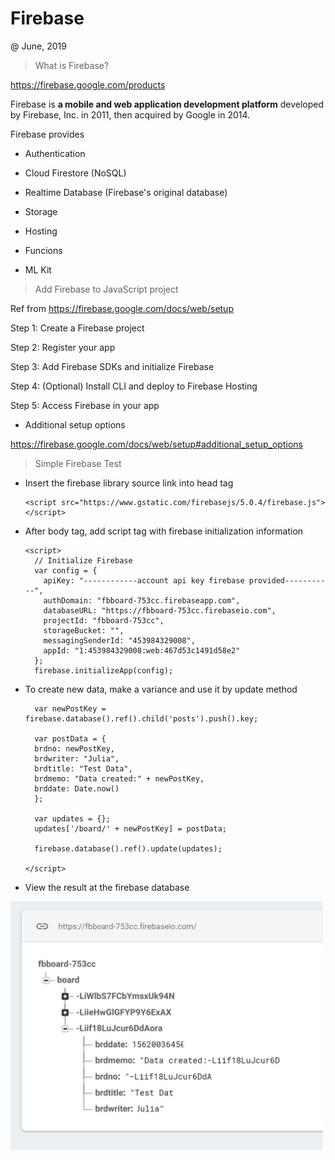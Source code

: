 # Firebase

@ June, 2019

> What is Firebase?

https://firebase.google.com/products


Firebase is <b> a mobile and web application development platform</b> developed by Firebase, Inc. in 2011, then acquired by Google in 2014. 
 
Firebase provides

- Authentication

- Cloud Firestore (NoSQL)

- Realtime Database (Firebase's original database)

- Storage

- Hosting

- Funcions

- ML Kit 



> Add Firebase to JavaScript project

Ref from https://firebase.google.com/docs/web/setup


Step 1: Create a Firebase project

Step 2: Register your app

Step 3: Add Firebase SDKs and initialize Firebase

Step 4: (Optional) Install CLI and deploy to Firebase Hosting

Step 5: Access Firebase in your app

- Additional setup options

https://firebase.google.com/docs/web/setup#additional_setup_options


> Simple Firebase Test


- Insert the firebase library source link into head tag

      <script src="https://www.gstatic.com/firebasejs/5.0.4/firebase.js"></script>

- After body tag, add script tag with firebase initialization information
 
      <script>
        // Initialize Firebase
        var config = {
          apiKey: "------------account api key firebase provided-----------",
          authDomain: "fbboard-753cc.firebaseapp.com",
          databaseURL: "https://fbboard-753cc.firebaseio.com",
          projectId: "fbboard-753cc",
          storageBucket: "",
          messagingSenderId: "453984329008",
          appId: "1:453984329008:web:467d53c1491d58e2"
        };
        firebase.initializeApp(config);

- To create new data, make a variance and use it by update method

        var newPostKey = firebase.database().ref().child('posts').push().key;

        var postData = {
        brdno: newPostKey,
        brdwriter: "Julia",
        brdtitle: "Test Data", 
        brdmemo: "Data created:" + newPostKey, 
        brddate: Date.now()
        };

        var updates = {};
        updates['/board/' + newPostKey] = postData;

        firebase.database().ref().update(updates);

      </script>
      
- View the result at the firebase database 

<img src="doc/firebasetest.JPG" width="500px">
